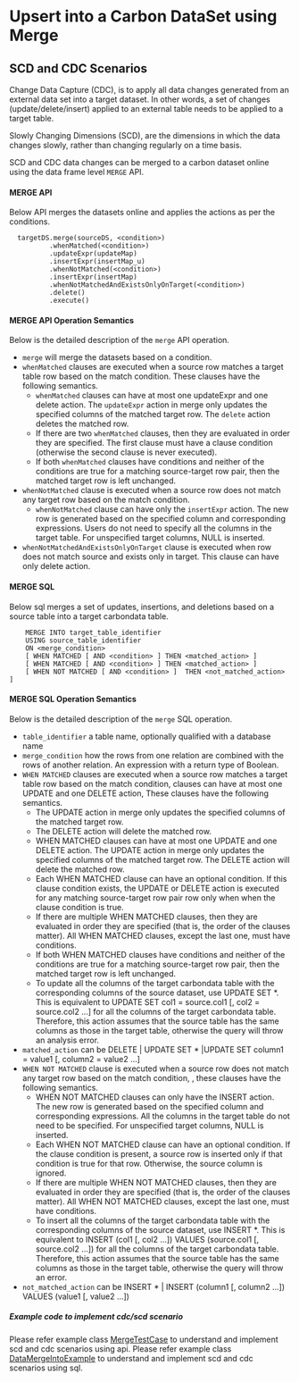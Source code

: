 <!--
    Licensed to the Apache Software Foundation (ASF) under one or more
    contributor license agreements.  See the NOTICE file distributed with
    this work for additional information regarding copyright ownership.
    The ASF licenses this file to you under the Apache License, Version 2.0
    (the "License"); you may not use this file except in compliance with
    the License.  You may obtain a copy of the License at

      http://www.apache.org/licenses/LICENSE-2.0

    Unless required by applicable law or agreed to in writing, software
    distributed under the License is distributed on an "AS IS" BASIS,
    WITHOUT WARRANTIES OR CONDITIONS OF ANY KIND, either express or implied.
    See the License for the specific language governing permissions and
    limitations under the License.
-->

# Upsert into a Carbon DataSet using Merge 

## SCD and CDC Scenarios
Change Data Capture (CDC), is to apply all data changes generated from an external data set 
into a target dataset. In other words, a set of changes (update/delete/insert) applied to an external 
table needs to be applied to a target table.

Slowly Changing Dimensions (SCD), are the dimensions in which the data changes slowly, rather 
than changing regularly on a time basis.

SCD and CDC data changes can be merged to a carbon dataset online using the data frame level `MERGE` API.

#### MERGE API

Below API merges the datasets online and applies the actions as per the conditions. 

```
  targetDS.merge(sourceDS, <condition>)
          .whenMatched(<condition>)
          .updateExpr(updateMap)
          .insertExpr(insertMap_u)
          .whenNotMatched(<condition>)
          .insertExpr(insertMap)
          .whenNotMatchedAndExistsOnlyOnTarget(<condition>)
          .delete()
          .execute()
```

#### MERGE API Operation Semantics
Below is the detailed description of the `merge` API operation.
* `merge` will merge the datasets based on a condition.
* `whenMatched` clauses are executed when a source row matches a target table row based on the match condition.
   These clauses have the following semantics.
    * `whenMatched` clauses can have at most one updateExpr and one delete action. The `updateExpr` action in merge only updates the specified columns of the matched target row. The `delete` action deletes the matched row.
    * If there are two `whenMatched` clauses, then they are evaluated in order they are specified. The first clause must have a clause condition (otherwise the second clause is never executed).
    * If both `whenMatched` clauses have conditions and neither of the conditions are true for a matching source-target row pair, then the matched target row is left unchanged.
* `whenNotMatched` clause is executed when a source row does not match any target row based on the match condition.
   * `whenNotMatched` clause can have only the `insertExpr` action. The new row is generated based on the specified column and corresponding expressions. Users do not need to specify all the columns in the target table. For unspecified target columns, NULL is inserted.
* `whenNotMatchedAndExistsOnlyOnTarget` clause is executed when row does not match source and exists only in target. This clause can have only delete action.

#### MERGE SQL

Below sql merges a set of updates, insertions, and deletions based on a source table
into a target carbondata table. 

```
    MERGE INTO target_table_identifier
    USING source_table_identifier
    ON <merge_condition>
    [ WHEN MATCHED [ AND <condition> ] THEN <matched_action> ]
    [ WHEN MATCHED [ AND <condition> ] THEN <matched_action> ]
    [ WHEN NOT MATCHED [ AND <condition> ]  THEN <not_matched_action> ]
```

#### MERGE SQL Operation Semantics
Below is the detailed description of the `merge` SQL operation.
* `table_identifier` a table name, optionally qualified with a database name
* `merge_condition` how the rows from one relation are combined with the rows of another relation. An expression with a return type of Boolean.
* `WHEN MATCHED` clauses are executed when a source row matches a target table row based on the match condition,
clauses can have at most one UPDATE and one DELETE action, These clauses have the following semantics.
    * The UPDATE action in merge only updates the specified columns of the matched target row.
    * The DELETE action will delete the matched row.
    * WHEN MATCHED clauses can have at most one UPDATE and one DELETE action. The UPDATE action in merge only updates the specified columns of the matched target row. The DELETE action will delete the matched row.
    * Each WHEN MATCHED clause can have an optional condition. If this clause condition exists, the UPDATE or DELETE action is executed for any matching source-target row pair row only when when the clause condition is true.
    * If there are multiple WHEN MATCHED clauses, then they are evaluated in order they are specified (that is, the order of the clauses matter). All WHEN MATCHED clauses, except the last one, must have conditions.
    * If both WHEN MATCHED clauses have conditions and neither of the conditions are true for a matching source-target row pair, then the matched target row is left unchanged.
    * To update all the columns of the target carbondata table with the corresponding columns of the source dataset, use UPDATE SET *. This is equivalent to UPDATE SET col1 = source.col1 [, col2 = source.col2 ...] for all the columns of the target carbondata table. Therefore, this action assumes that the source table has the same columns as those in the target table, otherwise the query will throw an analysis error.
* `matched_action` can be DELETE  | UPDATE SET *  |UPDATE SET column1 = value1 [, column2 = value2 ...]
* `WHEN NOT MATCHED` clause is executed when a source row does not match any target row based on the match condition, , these clauses have the following semantics.
    * WHEN NOT MATCHED clauses can only have the INSERT action. The new row is generated based on the specified column and corresponding expressions. All the columns in the target table do not need to be specified. For unspecified target columns, NULL is inserted.
    * Each WHEN NOT MATCHED clause can have an optional condition. If the clause condition is present, a source row is inserted only if that condition is true for that row. Otherwise, the source column is ignored.
    * If there are multiple WHEN NOT MATCHED clauses, then they are evaluated in order they are specified (that is, the order of the clauses matter). All WHEN NOT  MATCHED clauses, except the last one, must have conditions.
    * To insert all the columns of the target carbondata table with the corresponding columns of the source dataset, use INSERT *. This is equivalent to INSERT (col1 [, col2 ...]) VALUES (source.col1 [, source.col2 ...]) for all the columns of the target carbondata table. Therefore, this action assumes that the source table has the same columns as those in the target table, otherwise the query will throw an error.
* `not_matched_action` can be INSERT *  | INSERT (column1 [, column2 ...]) VALUES (value1 [, value2 ...])

##### Example code to implement cdc/scd scenario

Please refer example class [MergeTestCase](https://github.com/apache/carbondata/blob/master/integration/spark/src/test/scala/org/apache/carbondata/spark/testsuite/merge/MergeTestCase.scala) to understand and implement scd and cdc scenarios using api.
Please refer example class [DataMergeIntoExample](https://github.com/apache/carbondata/blob/master/examples/spark/src/main/scala/org/apache/carbondata/examples/DataMergeIntoExample.scala) to understand and implement scd and cdc scenarios using sql.
